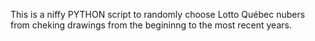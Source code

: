 This is a niffy PYTHON script to randomly choose Lotto Québec nubers from cheking drawings from the begininng to the most recent years.
